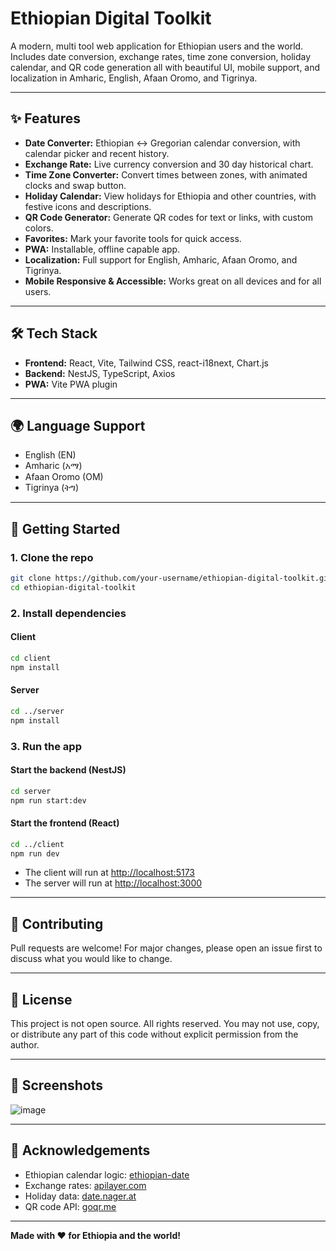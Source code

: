 # Ethiopian Digital Toolkit 
  
A modern, multi tool web application for Ethiopian users and the world. Includes date conversion, exchange rates, time zone conversion, holiday calendar, and QR code generation all with beautiful UI, mobile support, and localization in Amharic, English, Afaan Oromo, and Tigrinya.
   
---

## ✨ Features 
- **Date Converter:** Ethiopian ↔ Gregorian calendar conversion, with calendar picker and recent history.
- **Exchange Rate:** Live currency conversion and 30 day historical chart.   
- **Time Zone Converter:** Convert times between zones, with animated clocks and swap button.
- **Holiday Calendar:** View holidays for Ethiopia and other countries, with festive icons and descriptions. 
- **QR Code Generator:** Generate QR codes for text or links, with custom colors.    
- **Favorites:** Mark your favorite tools for quick access.       
- **PWA:** Installable, offline capable app.      
- **Localization:** Full support for English, Amharic, Afaan Oromo, and Tigrinya.    
- **Mobile Responsive & Accessible:** Works great on all devices and for all users.       
  
---    
    
## 🛠️ Tech Stack     
- **Frontend:** React, Vite, Tailwind CSS, react-i18next, Chart.js    
- **Backend:** NestJS, TypeScript, Axios     
- **PWA:** Vite PWA plugin 
   
--- 
 
## 🌍 Language Support 
- English (EN)    
- Amharic (አማ)
- Afaan Oromo (OM) 
- Tigrinya (ትግ)

---

## 🚀 Getting Started

### 1. Clone the repo
```bash
git clone https://github.com/your-username/ethiopian-digital-toolkit.git
cd ethiopian-digital-toolkit
```

### 2. Install dependencies
#### Client
```bash
cd client
npm install
```
#### Server
```bash
cd ../server
npm install
```

### 3. Run the app
#### Start the backend (NestJS)
```bash
cd server
npm run start:dev
```
#### Start the frontend (React)
```bash
cd ../client
npm run dev
```

- The client will run at [http://localhost:5173](http://localhost:5173)
- The server will run at [http://localhost:3000](http://localhost:3000)

---

## 🤝 Contributing
Pull requests are welcome! For major changes, please open an issue first to discuss what you would like to change.

---

## 📄 License
This project is not open source. All rights reserved.
You may not use, copy, or distribute any part of this code without explicit permission from the author.

---

## 📸 Screenshots
![image](https://github.com/user-attachments/assets/7b6e8a7a-ab8b-40e1-adc7-c8eed7bad4a1)


---

## 🙏 Acknowledgements
- Ethiopian calendar logic: [ethiopian-date](https://www.npmjs.com/package/ethiopian-date)
- Exchange rates: [apilayer.com](https://apilayer.com/)
- Holiday data: [date.nager.at](https://date.nager.at/)
- QR code API: [goqr.me](https://goqr.me/api/)

---

**Made with ❤️ for Ethiopia and the world!** 

